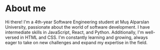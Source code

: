 # About me
Hi there!
I'm a 4th-year Software Engineering student at Muş Alparslan University, passionate about the world of software development. I have intermediate skills in JavaScript, React, and Python. Additionally, I'm well-versed in HTML and CSS. I'm constantly learning and growing, always eager to take on new challenges and expand my expertise in the field.
